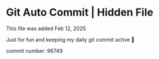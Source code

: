 # Git Auto Commit | Hidden File

This file was added Feb 12, 2025

Just for fun and keeping my daily git commit active 🤪

commit number: 96749
